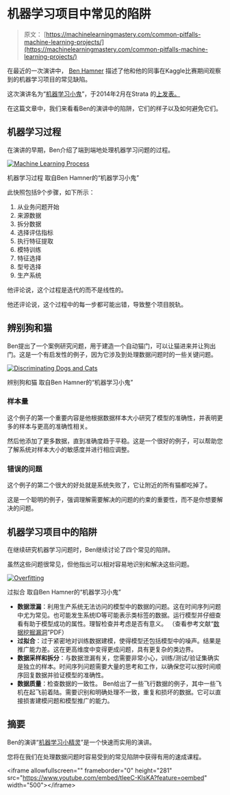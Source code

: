 # 机器学习项目中常见的陷阱

> 原文： [https://machinelearningmastery.com/common-pitfalls-machine-learning-projects/](https://machinelearningmastery.com/common-pitfalls-machine-learning-projects/)

在最近的一次演讲中， [Ben Hamner](https://www.linkedin.com/pub/ben-hamner/12/597/987) 描述了他和他的同事在Kaggle比赛期间观察到的机器学习项目的常见缺陷。

这次演讲名为“[机器学习小鬼](https://www.youtube.com/watch?v=tleeC-KlsKA)”，于2014年2月在Strata 的[上发表。](http://strataconf.com/strata2014/public/schedule/detail/32168)

在这篇文章中，我们来看看Ben的演讲中的陷阱，它们的样子以及如何避免它们。

## 机器学习过程

在演讲的早期，Ben介绍了端到端地处理机器学习问题的过程。

[![Machine Learning Process](img/998899258133eac8dd50bad4c8b81238.jpg)](https://3qeqpr26caki16dnhd19sv6by6v-wpengine.netdna-ssl.com/wp-content/uploads/2014/12/Machine-Learning-Process.png)

机器学习过程
取自Ben Hamner的“机器学习小鬼”

此快照包括9个步骤，如下所示：

1.  从业务问题开始
2.  来源数据
3.  拆分数据
4.  选择评估指标
5.  执行特征提取
6.  模特训练
7.  特征选择
8.  型号选择
9.  生产系统

他评论说，这个过程是迭代的而不是线性的。

他还评论说，这个过程中的每一步都可能出错，导致整个项目脱轨。

## 辨别狗和猫

Ben提出了一个案例研究问题，用于建造一个自动猫门，可以让猫进来并让狗出门。这是一个有启发性的例子，因为它涉及到处理数据问题时的一些关键问题。

[![Discriminating Dogs and Cats](img/9021592e933f483325488a2245a5f0c8.jpg)](https://3qeqpr26caki16dnhd19sv6by6v-wpengine.netdna-ssl.com/wp-content/uploads/2014/12/Discriminating-Dogs-and-Cats.png)

辨别狗和猫
取自Ben Hamner的“机器学习小鬼”

### 样本量

这个例子的第一个重要内容是他根据数据样本大小研究了模型的准确性，并表明更多的样本与更高的准确性相关。

然后他添加了更多数据，直到准确度趋于平稳。这是一个很好的例子，可以帮助您了解系统对样本大小的敏感度并进行相应调整。

### 错误的问题

这个例子的第二个很大的好处就是系统失败了，它让附近的所有猫都吃掉了。

这是一个聪明的例子，强调理解需要解决的问题的约束的重要性，而不是你想要解决的问题。

## 机器学习项目中的陷阱

在继续研究机器学习问题时，Ben继续讨论了四个常见的陷阱。

虽然这些问题很常见，但他指出可以相对容易地识别和解决这些问题。

[![Overfitting](img/fdfb6540917cf5d696956e3fd516df67.jpg)](https://3qeqpr26caki16dnhd19sv6by6v-wpengine.netdna-ssl.com/wp-content/uploads/2014/12/Overfitting.png)

过拟合
取自Ben Hamner的“机器学习小鬼”

*   **数据泄漏**：利用生产系统无法访问的模型中的数据的问题。这在时间序列问题中尤为常见。也可能发生系统ID等可能表示类标签的数据。运行模型并仔细查看有助于模型成功的属性。理智检查并考虑是否有意义。 （查看参考文献“[数据挖掘漏洞](http://dstillery.com/wp-content/uploads/2014/05/Leakage-in-Data-Mining-Formulation-Detection-and-Avoidance.pdf)”PDF）
*   **过拟合**：过于紧密地对训练数据建模，使得模型还包括模型中的噪声。结果是推广能力差。这在更高维度中变得更成问题，具有更复杂的类边界。
*   **数据采样和拆分**：与数据泄漏有关，您需要非常小心，训练/测试/验证集确实是独立的样本。时间序列问题需要大量的思考和工作，以确保您可以按时间顺序回复数据并验证模型的准确性。
*   **数据质量**：检查数据的一致性。 Ben给出了一些飞行数据的例子，其中一些飞机在起飞前着陆。需要识别和明确处理不一致，重复和损坏的数据。它可以直接损害建模问题和模型推广的能力。

## 摘要

Ben的演讲“[机器学习小精灵](https://www.youtube.com/watch?v=tleeC-KlsKA)”是一个快速而实用的演讲。

您将在我们在处理数据问题时容易受到的常见陷阱中获得有用的速成课程。

&lt;iframe allowfullscreen="" frameborder="0" height="281" src="https://www.youtube.com/embed/tleeC-KlsKA?feature=oembed" width="500"&gt;&lt;/iframe&gt;